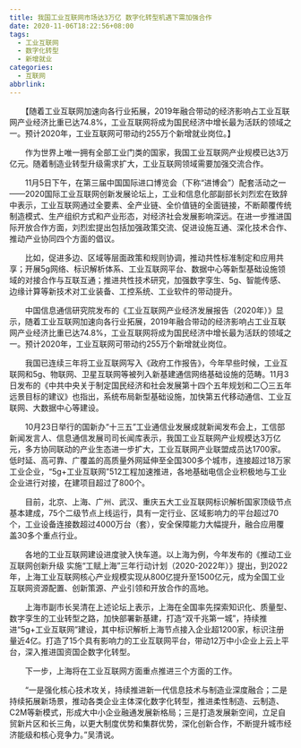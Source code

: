 ```yaml
---
title: 我国工业互联网市场达3万亿 数字化转型机遇下需加强合作
date: 2020-11-06T18:22:56+08:00
tags:
  - 工业互联网
  - 数字化转型
  - 新增就业
categories:
  - 互联网
abbrlink:
---
```


　　【随着工业互联网加速向各行业拓展，2019年融合带动的经济影响占工业互联网产业经济比重已达74.8%，工业互联网将成为国民经济中增长最为活跃的领域之一。预计2020年，工业互联网可带动约255万个新增就业岗位。】

　　作为世界上唯一拥有全部工业门类的国家，我国工业互联网产业规模已达3万亿元。随着制造业转型升级需求扩大，工业互联网领域需要加强交流合作。

　　11月5日下午，在第三届中国国际进口博览会（下称“进博会”）配套活动之一——2020国际工业互联网创新发展论坛上，工业和信息化部副部长刘烈宏在致辞中表示，工业互联网通过全要素、全产业链、全价值链的全面链接，不断颠覆传统制造模式、生产组织方式和产业形态，对经济社会发展影响深远。在进一步推进国际开放合作方面，刘烈宏提出包括加强政策交流、促进设施互通、深化技术合作、推动产业协同四个方面的倡议。

　　比如，促进多边、区域等层面政策和规则协调，推动共性标准制定和应用共享；开展5g网络、标识解析体系、工业互联网平台、数据中心等新型基础设施领域的对接合作与互联互通；推进共性技术研究，加强数字孪生、5g、智能传感、边缘计算等新技术对工业装备、工控系统、工业软件的带动提升。

　　中国信息通信研究院发布的《工业互联网产业经济发展报告（2020年）》显示，随着工业互联网加速向各行业拓展，2019年融合带动的经济影响占工业互联网产业经济比重已达74.8%，工业互联网将成为国民经济中增长最为活跃的领域之一。预计2020年，工业互联网可带动约255万个新增就业岗位。

　　我国已连续三年将工业互联网写入《政府工作报告》，今年早些时候，工业互联网和5g、物联网、卫星互联网等被列入新基建通信网络基础设施的范畴。11月3日发布的《中共中央关于制定国民经济和社会发展第十四个五年规划和二〇三五年远景目标的建议》也指出，系统布局新型基础设施，加快第五代移动通信、工业互联网、大数据中心等建设。

　　10月23日举行的国新办“十三五”工业通信业发展成就新闻发布会上，工信部新闻发言人、信息通信发展司司长闻库表示，我国工业互联网产业规模达3万亿元，多方协同联动的产业生态进一步扩大，工业互联网产业联盟成员达1700家。低时延、高可靠、广覆盖的高质量外网延伸至全国300多个城市，连接超过18万家工业企业，“5g+工业互联网”512工程加速推进，各地基础电信企业积极地与工业企业进行对接，在建项目超过了800个。

　　目前，北京、上海、广州、武汉、重庆五大工业互联网标识解析国家顶级节点基本建成，75个二级节点上线运行，具有一定行业、区域影响力的平台超过70个，工业设备连接数超过4000万台（套），安全保障能力大幅提升，融合应用覆盖30多个重点行业。

　　各地的工业互联网建设进度驶入快车道。以上海为例，今年发布的《推动工业互联网创新升级 实施“工赋上海”三年行动计划（2020-2022年）》提出，到2022年，上海工业互联网核心产业规模实现从800亿提升至1500亿元，成为全国工业互联网资源配置、创新策源、产业引领和开放合作的高地。

　　上海市副市长吴清在上述论坛上表示，上海在全国率先探索知识化、质量型、数字孪生的工业转型之路，加快部署新基建，打造“双千兆第一城”，持续推进“5g+工业互联网”建设，其中标识解析上海节点接入企业超1200家，标识注册量近4亿。打造了15个具有影响力的工业互联网平台，带动12万中小企业上云上平台，深入推进国资国企数字化转型。

　　下一步，上海将在工业互联网方面重点推进三个方面的工作。

　　“一是强化核心技术攻关，持续推进新一代信息技术与制造业深度融合；二是持续拓展新场景，推动各类企业主体深化数字化转型，推进柔性制造、云制造、C2M等新模式，形成大中小企业融通发展新格局；三是打造发展新空间，立足自贸新片区和长三角，以更大制度优势和集群优势，深化创新合作，不断提升城市经济能级和核心竞争力。”吴清说。